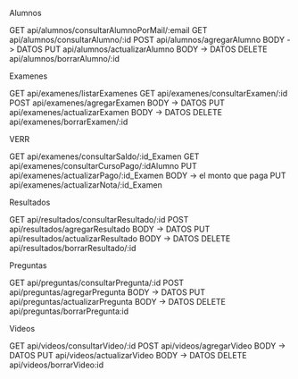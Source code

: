 
Alumnos

GET api/alumnos/consultarAlumnoPorMail/:email
GET api/alumnos/consultarAlumno/:id
POST api/alumnos/agregarAlumno BODY -> DATOS
PUT api/alumnos/actualizarAlumno BODY -> DATOS
DELETE api/alumnos/borrarAlumno/:id

Examenes

GET api/examenes/listarExamenes
GET api/examenes/consultarExamen/:id
POST api/examenes/agregarExamen BODY -> DATOS
PUT api/examenes/actualizarExamen BODY -> DATOS 
DELETE api/examenes/borrarExamen/:id

VERR

GET api/examenes/consultarSaldo/:id_Examen
GET api/examenes/consultarCursoPago/:idAlumno
PUT api/examenes/actualizarPago/:id_Examen  BODY -> el monto que paga
PUT api/examenes/actualizarNota/:id_Examen

Resultados

GET api/resultados/consultarResultado/:id
POST api/resultados/agregarResultado BODY -> DATOS
PUT api/resultados/actualizarResultado BODY -> DATOS
DELETE api/resultados/borrarResultado/:id

Preguntas

GET api/preguntas/consultarPregunta/:id
POST api/preguntas/agregarPregunta BODY -> DATOS
PUT api/preguntas/actualizarPregunta BODY -> DATOS 
DELETE api/preguntas/borrarPregunta:id 

Videos

GET api/videos/consultarVideo/:id
POST api/videos/agregarVideo BODY -> DATOS
PUT api/videos/actualizarVideo BODY -> DATOS
DELETE api/videos/borrarVideo:id






